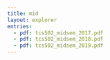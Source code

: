 ```yaml
---
title: mid
layout: explorer
entries:
  - pdf: tcs502_midsem_2017.pdf
  - pdf: tcs502_midsem_2018.pdf
  - pdf: tcs502_midsem_2019.pdf
---
```

